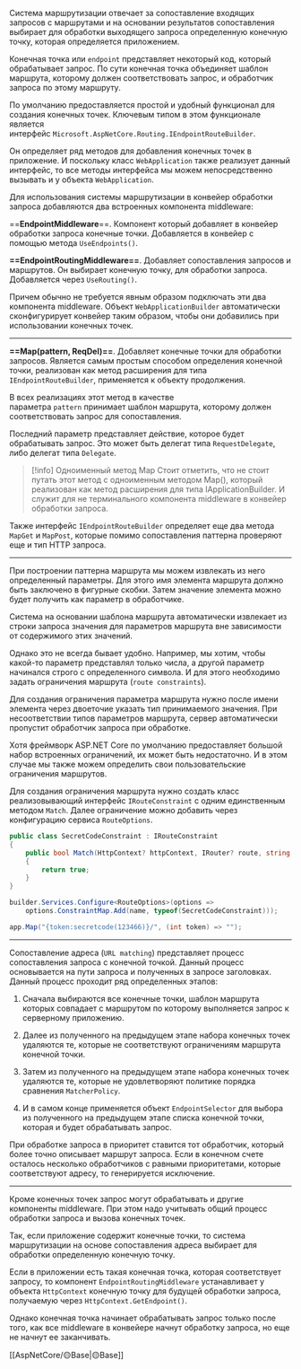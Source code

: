 Система маршрутизации отвечает за сопоставление входящих запросов с маршрутами и на основании результатов сопоставления выбирает для обработки выходящего запроса определенную конечную точку, которая определяется приложением. 

Конечная точка или `endpoint` представляет некоторый код, который обрабатывает запрос. По сути конечная точка объединяет шаблон маршрута, которому должен соответствовать запрос, и обработчик запроса по этому маршруту.

По умолчанию предоставляется простой и удобный функционал для создания конечных точек. Ключевым типом в этом функционале является интерфейс `Microsoft.AspNetCore.Routing.IEndpointRouteBuilder`.

Он определяет ряд методов для добавления конечных точек в приложение. И поскольку класс `WebApplication` также реализует данный интерфейс, то все методы интерфейса мы можем непосредственно вызывать и у объекта `WebApplication`.

Для использования системы маршрутизации в конвейер обработки запроса добавляются два встроенных компонента middleware:

==**EndpointMiddleware**==. Компонент который добавляет в конвейер обработки запроса конечные точки. Добавляется в конвейер с помощью метода `UseEndpoints()`.

**==EndpointRoutingMiddleware==**. Добавляет сопоставления запросов и маршрутов. Он выбирает конечную точку, для обработки запроса. Добавляется через `UseRouting()`.

Причем обычно не требуется явным образом подключать эти два компонента middleware. Объект `WebApplicationBuilder` автоматически сконфигурирует конвейер таким образом, чтобы они добавились при использовании конечных точек.

---

**==Map(pattern, ReqDel)==**. Добавляет конечные точки для обработки запросов. Является самым простым способом определения конечной точки, реализован как метод расширения для типа `IEndpointRouteBuilder`, применяется к объекту продолжения. 

В всех реализациях этот метод в качестве параметра `pattern` принимает шаблон маршрута, которому должен соответствовать запрос для сопоставления. 

Последний параметр представляет действие, которое будет обрабатывать запрос. Это может быть делегат типа `RequestDelegate`, либо делегат типа `Delegate`.

>[!info] Одноименный метод Map
>Стоит отметить, что не стоит путать этот метод с одноименным методом Map(), который реализован как метод расширения для типа IApplicationBuilder. И служит для не терминального компонента middleware в конвейер обработки запроса.

Также интерфейс `IEndpointRouteBuilder` определяет еще два метода `MapGet` и `MapPost`, которые помимо сопоставления паттерна проверяют еще и тип HTTP запроса.

---

При построении паттерна маршрута мы можем извлекать из него определенный параметры. Для этого имя элемента маршрута должно быть заключено в фигурные скобки. Затем значение элемента можно будет получить как параметр в обработчике.

Система на основании шаблона маршрута автоматически извлекает из строки запроса значения для параметров маршрута вне зависимости от содержимого этих значений. 

Однако это не всегда бывает удобно. Например, мы хотим, чтобы какой-то параметр представлял только числа, а другой параметр начинался строго с определенного символа. И для этого необходимо задать ограничения маршрута (`route constraints`).

Для создания ограничения параметра маршрута нужно после имени элемента через двоеточие указать тип принимаемого значения. При несоответствии типов параметров маршрута, сервер автоматически пропустит обработчик запроса при обработке.

Хотя фреймворк ASP.NET Core по умолчанию предоставляет большой набор встроенных ограничений, их может быть недостаточно. И в этом случае мы также можем определить свои пользовательские ограничения маршрутов.

Для создания ограничения маршрута нужно создать класс реализовывающий интерфейс `IRouteConstraint` с одним единственным методом `Match`. Далее ограничение можно добавить через конфигурацию сервиса `RouteOptions`.

```c#
public class SecretCodeConstraint : IRouteConstraint
{
    public bool Match(HttpContext? httpContext, IRouter? route, string routeKey,              RouteValueDictionary values, RouteDirection routeDirection)
    {
        return true;
    }
}

builder.Services.Configure<RouteOptions>(options =>
    options.ConstraintMap.Add(name, typeof(SecretCodeConstraint)));

app.Map("{token:secretcode(123466)}/", (int token) => "");
```

---

Сопоставление адреса (`URL matching`) представляет процесс сопоставления запроса с конечной точкой. Данный процесс основывается на пути запроса и полученных в запросе заголовках. Данный процесс проходит ряд определенных этапов:

1. Сначала выбираются все конечные точки, шаблон маршрута которых совпадает с маршрутом по которому выполняется запрос к серверному приложению.
    
2. Далее из полученного на предыдущем этапе набора конечных точек удаляются те, которые не соответствуют ограничениям маршрута конечной точки.
    
3. Затем из полученного на предыдущем этапе набора конечных точек удаляются те, которые не удовлетворяют политике порядка сравнения `MatcherPolicy`.
    
4. И в самом конце применяется объект `EndpointSelector` для выбора из полученного на предыдущем этапе списка конечной точки, которая и будет обрабатывать запрос.

При обработке запроса в приоритет ставится тот обработчик, который более точно описывает маршрут запроса. Если в конечном счете осталось несколько обработчиков с равными приоритетами, которые соответствуют адресу, то генерируется исключение.

---

Кроме конечных точек запрос могут обрабатывать и другие компоненты middleware. При этом надо учитывать общий процесс обработки запроса и вызова конечных точек.

Так, если приложение содержит конечные точки, то система маршрутизации на основе  сопоставления адреса выбирает для обработки определенную конечную точку.

Если в приложении есть такая конечная точка, которая соответствует запросу, то компонент `EndpointRoutingMiddleware` устанавливает у объекта `HttpContext` конечную точку для будущей обработки запроса, получаемую через `HttpContext.GetEndpoint()`.

Однако конечная точка начинает обрабатывать запрос только после того, как все middleware в конвейере начнут обработку запроса, но еще не начнут ее заканчивать. 

[[AspNetCore/🟡Base|🟡Base]]
